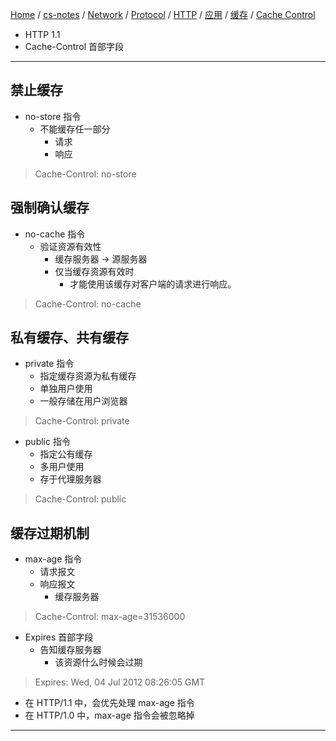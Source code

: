 [Home](https://mengxianbin.github.io) /
[cs-notes](https://mengxianbin.github.io/cs-notes/site) /
[Network](https://mengxianbin.github.io/cs-notes/site/Network) /
[Protocol](https://mengxianbin.github.io/cs-notes/site/Network/Protocol) /
[HTTP](https://mengxianbin.github.io/cs-notes/site/Network/Protocol/HTTP) /
[应用](https://mengxianbin.github.io/cs-notes/site/Network/Protocol/HTTP/%E5%BA%94%E7%94%A8) /
[缓存](https://mengxianbin.github.io/cs-notes/site/Network/Protocol/HTTP/%E5%BA%94%E7%94%A8/%E7%BC%93%E5%AD%98) /
[Cache Control](https://mengxianbin.github.io/cs-notes/site/Network/Protocol/HTTP/%E5%BA%94%E7%94%A8/%E7%BC%93%E5%AD%98/Cache%20Control)

* HTTP 1.1
* Cache-Control 首部字段

---

## 禁止缓存

* no-store 指令
    * 不能缓存任一部分
        * 请求
        * 响应

> Cache-Control: no-store

## 强制确认缓存

* no-cache 指令
    * 验证资源有效性
        * 缓存服务器 -> 源服务器
        * 仅当缓存资源有效时
            * 才能使用该缓存对客户端的请求进行响应。

> Cache-Control: no-cache

## 私有缓存、共有缓存

* private 指令
    * 指定缓存资源为私有缓存
    * 单独用户使用
    * 一般存储在用户浏览器

> Cache-Control: private

* public 指令
    * 指定公有缓存
    * 多用户使用
    * 存于代理服务器

> Cache-Control: public

## 缓存过期机制

* max-age 指令
    * 请求报文
    * 响应报文
        * 缓存服务器

> Cache-Control: max-age=31536000

* Expires 首部字段
    * 告知缓存服务器
        * 该资源什么时候会过期

> Expires: Wed, 04 Jul 2012 08:26:05 GMT

* 在 HTTP/1.1 中，会优先处理 max-age 指令
* 在 HTTP/1.0 中，max-age 指令会被忽略掉

---
